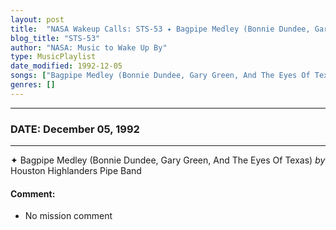 ```yaml
---
layout: post
title:  "NASA Wakeup Calls: STS-53 ✦ Bagpipe Medley (Bonnie Dundee, Gary Green, And The Eyes Of Texas) by Houston Highlanders Pipe Band ⊹ December 05, 1992"
blog_title: "STS-53"
author: "NASA: Music to Wake Up By"
type: MusicPlaylist
date_modified: 1992-12-05
songs: ["Bagpipe Medley (Bonnie Dundee, Gary Green, And The Eyes Of Texas) by Houston Highlanders Pipe Band"]
genres: []
---
```


----
### DATE: December 05, 1992
----
✦ Bagpipe Medley (Bonnie Dundee, Gary Green, And The Eyes Of Texas) *by* Houston Highlanders Pipe Band  

#### Comment:
* No mission comment



<br/>
<center>
	<a target="_blank"
	   href="https://twitter.com/intent/tweet?hashtags=Space,NASA,Playlist,NASAWakeupCalls,SpaceProgram&text=🚀 {{ page.author}}, {{ page.title }}. {{ site.url }}{{ page.url }}&via=nasawakeupcalls"><i class="fab fa-twitter" title="Tweet this page" alt="Tweet this page" style="font-size: 1.3em;"></i></a>
	&nbsp; 	<i class="fas fa-user-astronaut" style="font-size: 1.5em;"></i> &nbsp;
    <a id="custom_amazon_link"
       type="amzn" search="#"
       category="popular music">
    <i class="fab fa-amazon" style="font-size: 1.3em;"></i></a>
</center>

<!-- Randomly resolve an individual entry from a song array -->
<script src="/assets/javascript/seedrandom.min.js"></script>
<script>
  var wake_me_up = ["Bagpipe Medley (Bonnie Dundee, Gary Green, And The Eyes Of Texas) by Houston Highlanders Pipe Band"];
  var prng = new Math.seedrandom();
  function randomSong() {
    song = wake_me_up[Math.floor(Math.random() * wake_me_up.length)];
    var amazon_link = document.getElementById("custom_amazon_link");
    amazon_link.setAttribute("search", song);
  }
  window.onload = randomSong();
</script>
